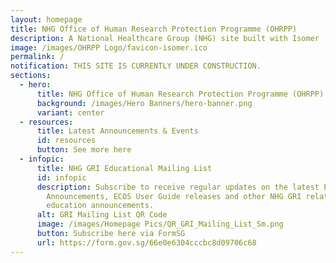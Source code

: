 ```yaml
---
layout: homepage
title: NHG Office of Human Research Protection Programme (OHRPP)
description: A National Healthcare Group (NHG) site built with Isomer
image: /images/OHRPP Logo/favicon-isomer.ico
permalink: /
notification: THIS SITE IS CURRENTLY UNDER CONSTRUCTION.
sections:
  - hero:
      title: NHG Office of Human Research Protection Programme (OHRPP)
      background: /images/Hero Banners/hero-banner.png
      variant: center
  - resources:
      title: Latest Announcements & Events
      id: resources
      button: See more here
  - infopic:
      title: NHG GRI Educational Mailing List
      id: infopic
      description: Subscribe to receive regular updates on the latest ECOS
        Announcements, ECOS User Guide releases and other NHG GRI related
        education announcements.
      alt: GRI Mailing List QR Code
      image: /images/Homepage Pics/QR_GRI_Mailing_List_Sm.png
      button: Subscribe here via FormSG
      url: https://form.gov.sg/66e0e6304cccbc8d09706c68
---
```

